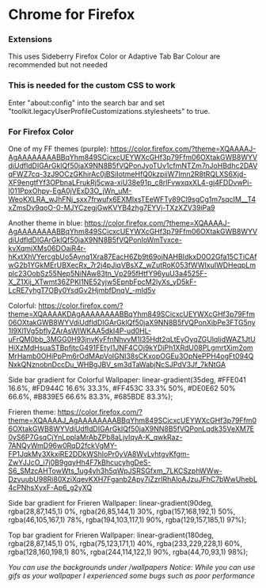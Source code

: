 # Chrome for Firefox

### Extensions
This uses Sideberry
Firefox Color or Adaptive Tab Bar Colour are recommended but not needed

### This is needed for the custom CSS to work
Enter "about:config" into the search bar and set "toolkit.legacyUserProfileCustomizations.stylesheets" to true.

### For Firefox Color
One of my FF themes (purple): https://color.firefox.com/?theme=XQAAAAJ-AgAAAAAAAABBqYhm849SCicxcUEYWXcGHf3p79Ffm06OXtakGWB8WYVdiUdfldDIGArGklQf50jaX9NN8B5fVQPonJyoTUv1cfmNTZm7nJoHBdhc2DAVqFWZ7cq-3zJ9OCzGKhirAc0jBSiIotmeHfQ0kzpiiW7Imn2R8tRQLXS6Xjd-XF9engtfYf3OPbnaLFrukRj5cwa-xiU38e91p_c8rlFvwxqxXL4-gj4FDDvwPi-l011PpxOhpy-EgA0jVExD3O_jWn_uM-WeoKXLRA_wJhFNj_sxx7frwufx6EXMIxsTEeWFTy89Cl9sgCg1m7sqcIM__T4xZmsDv9qoO-0-MJYCzegjGwKVYB4zhg7EYVj-TXzXZV39iPa9

Another theme in blue: https://color.firefox.com/?theme=XQAAAAJ-AgAAAAAAAABBqYhm849SCicxcUEYWXcGHf3p79Ffm06OXtakGWB8WYVdiUdfldDIGArGklQf50jaX9NN8B5fVQPonIoWmTvxce-kvXqmjXMs06DOaiR4r-hKxtXhVYercgbUo5Aynq1Xra87EacH6Zb9t69ojNAHBIdkxD0O2Gfa15CTiCAfwG2b1YGkMErUBXecRx_7r2j4pJiqVBsXZ_wZutRoK053fWWIxuIWDHeqpLmplc23OobSz55Nep5NiNAw83tn_Vp295fHtfY96yuU3a4525F-X_Z1Xij_XTwmt36ZPKl1NE52yjw5EpnbFpcM2lyXs_yD5kF-LcRE7yhgT7OBy0YsdGv2HjmbfDnqV_-mId5v

Colorful: https://color.firefox.com/?theme=XQAAAAKDAgAAAAAAAABBqYhm849SCicxcUEYWXcGHf3p79Ffm06OXtakGWB8WYVdiUdfldDIGArGklQf50jaX9NN8B5fVQPonXibPe3FTG5ny1I9Xl1Vg5bflyZArAsWIWKAA5dkI4P-ud0HL-uFrQM0bb_3MGG0H93jnvKyFfnNhvvM1l35Hdt2qLtEyOyqZGUlqIidWAZ1JtUHiXzMdHsuaSTBpfjtcG491FEtyI1JNF4COj9kYDiPh1XRdU08PLgmrtXim2omMrHamb0OHjPpPm6rOdMApVoIGNl38sCKxopOGEu3OpNePPH4ogFt094QNxkQNznobnDccDu_WHBgJBV_sm3dTaWabjNcSJPdV3Jf_7kNtGA

Side bar gradient for Colorful Wallpaper: linear-gradient(35deg, #FFE041 16.6%, #FD944C 16.6% 33.3%, #FF453C 33.3% 50%, #DE0E62 50% 66.6%, #B839E5 66.6% 83.3%, #685BDE 83.3%);

Frieren theme: https://color.firefox.com/?theme=XQAAAAJ_AgAAAAAAAABBqYhm849SCicxcUEYWXcGHf3p79Ffm06OXtakGWB8WYVdiUdfldDIGArGklQf50jaX9NN8B5fVQPonLqdk35VeXM7E0yS6P7GsqCjYnLpplaMrAbZPb8aLjvIqyA-K_qwkRaz-7ANQyWmD96w0RqD2fckVgMY-FP1JqkMy3XkxiRE2DDkWShloPr0yVA8WvLvhtgvKfgm-ZwYJJcO_i7j0B9gqyHh4F7kBhcucyhgDeS-S6_SMzcAHTowWts_1ug4yh3h5qWpJSRSGfxm_7LKCSzphWWw-DzvuubU98Ri80XziXqevKXH7Fganb2Apy7iZzrIRhAloAJzuJFhC7bWwUhebL4cPNhsXyxF-Ap6_g2yXQ

Side bar gradient for Frieren Wallpaper: linear-gradient(90deg, rgba(28,87,145,1) 0%, rgba(26,85,144,1) 30%, rgba(157,168,192,1) 50%, rgba(46,105,167,1) 78%, rgba(194,103,117,1) 90%, rgba(129,157,185,1) 97%);

Top bar gradient for Frieren Wallpaper: linear-gradient(180deg, rgba(28,87,145,1) 0%, rgba(75,123,171,1) 40%, rgba(233,229,228,1) 60%, rgba(128,160,198,1) 80%, rgba(244,114,122,1) 90%, rgba(44,70,93,1) 98%);

*You can use the backgrounds under /wallpapers*
*Notice: While you can use gifs as your wallpaper I experienced some bugs such as poor performance*
